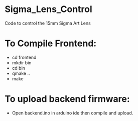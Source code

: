 # Sigma_Lens_Control
Code to control the 15mm Sigma Art Lens

# To Compile Frontend:
- cd frontend
- mkdir bin
- cd bin
- qmake ..
- make

# To upload backend firmware:
- Open backend.ino in arduino ide then compile and upload.
